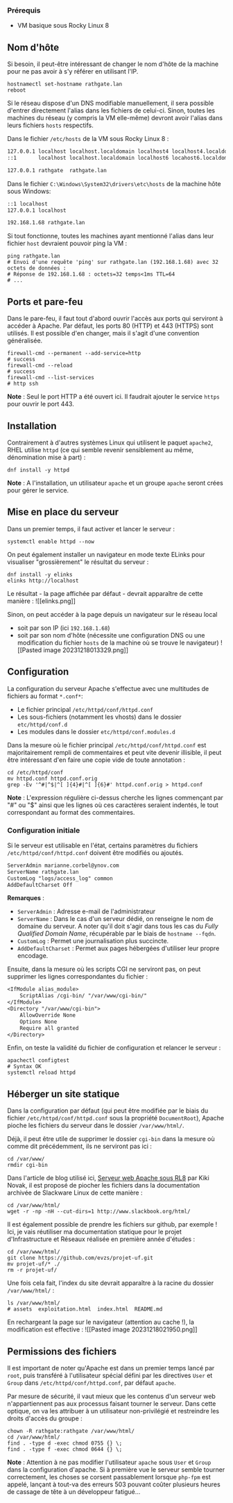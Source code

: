
### Prérequis

- VM basique sous Rocky Linux 8

## Nom d'hôte

Si besoin, il peut-être intéressant de changer le nom d'hôte de la machine pour ne pas avoir à s'y référer en utilisant l'IP.
```shell
hostnamectl set-hostname rathgate.lan
reboot
```

Si le réseau dispose d'un DNS modifiable manuellement, il sera possible d'entrer directement l'alias dans les fichiers de celui-ci. Sinon, toutes les machines du réseau (y compris la VM elle-même) devront avoir l'alias dans leurs fichiers `hosts` respectifs.

Dans le fichier `/etc/hosts` de la VM sous Rocky Linux 8 :
```txt
127.0.0.1 localhost localhost.localdomain localhost4 localhost4.localdomain4
::1       localhost localhost.localdomain localhost6 locahost6.localdomain6

127.0.0.1 rathgate  rathgate.lan
```

Dans le fichier `C:\Windows\System32\drivers\etc\hosts` de la machine hôte sous Windows:
```txt
::1 localhost
127.0.0.1 localhost

192.168.1.68 rathgate.lan
```

Si tout fonctionne, toutes les machines ayant mentionné l'alias dans leur fichier `host` devraient pouvoir ping la VM :
```shell
ping rathgate.lan
# Envoi d'une requête 'ping' sur rathgate.lan (192.168.1.68) avec 32 octets de données :
# Réponse de 192.168.1.68 : octets=32 temps<1ms TTL=64
# ...
```

## Ports et pare-feu

Dans le pare-feu, il faut tout d'abord ouvrir l'accès aux ports qui serviront à accéder à Apache. Par défaut, les ports 80 (HTTP) et 443 (HTTPS) sont utilisés. Il est possible d'en changer, mais il s'agit d'une convention généralisée.

```shell
firewall-cmd --permanent --add-service=http
# success
firewall-cmd --reload
# success
firewall-cmd --list-services
# http ssh
```
**Note** : Seul le port HTTP a été ouvert ici. Il faudrait ajouter le service `https` pour ouvrir le port 443.

## Installation

Contrairement à d'autres systèmes Linux qui utilisent le paquet `apache2`, RHEL utilise `httpd` (ce qui semble revenir sensiblement au même, dénomination mise à part) :
```shell
dnf install -y httpd
```

**Note** : A l'installation, un utilisateur `apache` et un groupe `apache` seront crées pour gérer le service.

## Mise en place du serveur 

Dans un premier temps, il faut activer et lancer le serveur :
```shell 
systemctl enable httpd --now
```

On peut également installer un navigateur en mode texte ELinks pour visualiser "grossièrement" le résultat du serveur :
```shell
dnf install -y elinks
elinks http://localhost
```

Le résultat - la page affichée par défaut - devrait apparaître de cette manière :
![[elinks.png]]

Sinon, on peut accéder à la page depuis un navigateur sur le réseau local
- soit par son IP (ici `192.168.1.68`)
- soit par son nom d'hôte (nécessite une configuration DNS ou une modification du  fichier `hosts` de la machine où se trouve le navigateur)
![[Pasted image 20231218013329.png]]

## Configuration

La configuration du serveur Apache s'effectue avec une multitudes de fichiers au format `*.conf*`:
- Le fichier principal `/etc/httpd/conf/httpd.conf`
- Les sous-fichiers (notamment les vhosts) dans le dossier `etc/httpd/conf.d` 
- Les modules dans le dossier `etc/httpd/conf.modules.d` 

Dans la mesure où le fichier principal `/etc/httpd/conf/httpd.conf` est majoritairement rempli de commentaires et peut vite devenir illisible, il peut être intéressant d'en faire une copie vide de toute annotation :
```shell
cd /etc/httpd/conf
mv httpd.conf httpd.conf.orig
grep -Ev '^#|^$|^[ ]{4}#|^[ ]{6}#' httpd.conf.orig > httpd.conf
```
**Note** : L'expression régulière ci-dessus cherche les lignes commençant par "#" ou "$" ainsi que les lignes où ces caractères seraient indentés, le tout correspondant au format des commentaires.

### Configuration initiale

Si le serveur est utilisable en l'état, certains paramètres du fichiers `/etc/httpd/conf/httpd.conf` doivent être modifiés ou ajoutés.

```txt
ServerAdmin marianne.corbel@ynov.com
ServerName rathgate.lan
CustomLog "logs/access_log" common
AddDefaultCharset Off
```

**Remarques** : 
- `ServerAdmin` : Adresse e-mail de l'administrateur
- `ServerName` : Dans le cas d'un serveur dédié, on renseigne le nom de domaine du serveur. A noter qu'il doit s'agir dans tous les cas du *Fully Qualified Domain Name*, récupérable par le biais de `hostname --fqdn`.
- `CustomLog` : Permet une journalisation plus succincte.
- `AddDefaultCharset` : Permet aux pages hébergées d'utiliser leur propre encodage.

Ensuite, dans la mesure où les scripts CGI ne serviront pas, on peut supprimer les lignes correspondantes du fichier :
```txt
<IfModule alias_module>
    ScriptAlias /cgi-bin/ "/var/www/cgi-bin/"
</IfModule>
<Directory "/var/www/cgi-bin">
    AllowOverride None
    Options None
    Require all granted
</Directory>
```

Enfin, on teste la validité du fichier de configuration et relancer le serveur :
```shell
apachectl configtest
# Syntax OK
systemctl reload httpd
```

## Héberger un site statique 

Dans la configuration par défaut (qui peut être modifiée par le biais du fichier `/etc/httpd/conf/httpd.conf` sous la propriété `DocumentRoot`), Apache pioche les fichiers du serveur dans le dossier `/var/www/html/`.

Déjà, il peut être utile de supprimer le dossier `cgi-bin` dans la mesure où comme dit précédemment, ils ne serviront pas ici :
```shell
cd /var/www/
rmdir cgi-bin
```

Dans l'article de blog utilisé ici, [Serveur web Apache sous RL8](https://blog.microlinux.fr/apache-rocky-linux-8/) par Kiki Novak, il est proposé de piocher les fichiers dans la documentation archivée de Slackware Linux de cette manière :
```shell
cd /var/www/html/
wget -r -np -nH --cut-dirs=1 http://www.slackbook.org/html/
```

Il est également possible de prendre les fichiers sur github, par exemple ! Ici, je vais réutiliser ma documentation statique pour le projet d'Infrastructure et Réseaux réalisée en première année d'études :
```
cd /var/www/html/
git clone https://github.com/evzs/projet-uf.git
mv projet-uf/* ./
rm -r projet-uf/
```

Une fois cela fait, l'index du site devrait apparaître à la racine du dossier `/var/www/html/` :
```shell
ls /var/www/html/
# assets  exploitation.html  index.html  README.md
```

En rechargeant la page sur le navigateur (attention au cache !), la modification est effective :
![[Pasted image 20231218021950.png]]

## Permissions des fichiers

Il est important de noter qu'Apache est dans un premier temps lancé par `root`, puis transféré à l'utilisateur spécial défini par les directives `User` et `Group` dans `/etc/httpd/conf/httpd.conf`, par défaut `apache`.

Par mesure de sécurité, il vaut mieux que les contenus d'un serveur web n'appartiennent pas aux processus faisant tourner le serveur. Dans cette optique, on va les attribuer à un utilisateur non-privilégié et restreindre les droits d'accès du groupe :
```shell
chown -R rathgate:rathgate /var/www/html/
cd /var/www/html/
find . -type d -exec chmod 0755 {} \;
find . -type f -exec chmod 0644 {} \;
```

**Note** : Attention à ne pas modifier l'utilisateur `apache` sous `User` et `Group` dans la configuration d'apache. Si à première vue le serveur semble tourner correctement, les choses se corsent passablement lorsque `php-fpm` est appelé, lançant à tout-va des erreurs 503 pouvant coûter plusieurs heures de cassage de tête à un développeur fatigué...